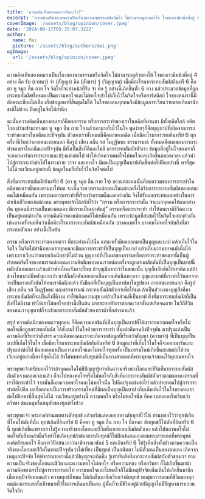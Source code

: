 ```yaml
---
title: 'ความคิดเห็นของคนเราคืออะไร?'
excerpt: 'ความคิดเห็นของคนเราเป็นเรื่องของนามธรรมหรือจิตใจ ไม่สามารถดูด้วยตาได้ ใจของเรามีหน้าที่อยู่ 4 อย่าง คือ รับ (เวทนา) จำ (สัญญา) คิด (สังขาร) รู้ (วิญญาณ) เมื่อมีอะไรมากระทบสัมผัสอินทรี 6 คือตา หู จมูก ลิ้น กาย ใจ จิตใจก็จะทำหน้าที่รับ จำ คิด รู้ อย่างนี้เกิดขึ้นทั้ง 6 ทาง แล้วประมวลข้อมูลที่ถูกกระทบสัมผัสทั้งหมด เป็นความพอใจและไม่พอใจเข้าไปเก็บไว้ในจิตใจหรือฮาร์ดดิสก์ ใจของคนเรานี้มีลักษณะที่ถมไม่เต็ม เก็บข้อมูลหาที่สิ้นสุดไม่ได้ ในใจของคนทุกคนจึงมีข้อมูลการเวียนว่ายตายเกิดมานับชาติไม่ถ้วน ฝังอยู่ในจิตใต้สำนึก'
coverImage: '/assets/blog/opinion/cover.jpeg'
date: '2024-08-17T05:35:07.322Z'
author:
  name: Mai
  picture: '/assets/blog/authors/mai.png'
ogImage:
  url: '/assets/blog/opinion/cover.jpeg'
---
```


ความคิดเห็นของคนเราเป็นเรื่องของนามธรรมหรือจิตใจ ไม่สามารถดูด้วยตาได้ ใจของเรามีหน้าที่อยู่ 4 อย่าง คือ รับ (เวทนา) จำ (สัญญา) คิด (สังขาร) รู้ (วิญญาณ) เมื่อมีอะไรมากระทบสัมผัสอินทรี 6 คือตา หู จมูก ลิ้น กาย ใจ จิตใจก็จะทำหน้าที่รับ จำ คิด รู้ อย่างนี้เกิดขึ้นทั้ง 6 ทาง แล้วประมวลข้อมูลที่ถูกกระทบสัมผัสทั้งหมด เป็นความพอใจและไม่พอใจเข้าไปเก็บไว้ในจิตใจหรือฮาร์ดดิสก์ ใจของคนเรานี้มีลักษณะที่ถมไม่เต็ม เก็บข้อมูลหาที่สิ้นสุดไม่ได้ ในใจของคนทุกคนจึงมีข้อมูลการเวียนว่ายตายเกิดมานับชาติไม่ถ้วน ฝังอยู่ในจิตใต้สำนึก

ฉะนั้นความคิดเห็นของคนเราก็คือผลกรรม หรือการกระทำของเราในอดีตที่ผ่านมา มีทั้งอดีตใกล้ อดีตไกล ผ่านเข้ามาทางตา หู จมูก ลิ้น กาย ใจ แล้วเอามาเก็บไว้ในใจ พูดง่ายๆก็คือบุญบาปที่เกิดจากการกระทำของเราในอดีตและปัจจุบัน ตัวของเราทั้งหมดนี้คือผลของอดีต เมื่อมีอะไรมากระทบอินทรีย์ 6 ทุกครั้ง ที่เรียกว่าอายตนะภายนอก คือรูป เสียง กลิ่น รส โผฏฐัพพะ ธรรมารมณ์ ทั้งหมดคือผลของการกระทำของเราในอดีตและปัจจุบัน มีทั้งเป็นสิ่งที่ดีและไม่ดี มากระทบสัมผัสตัวเรา ข้อมูลที่อยู่ในใจของเราก็จะออกมารับการกระทบและปรุงแต่งต่อไป ทำให้เกิดความพอใจไม่พอใจและเกิดขึ้นตลอดเวลา แล้วนำไปสู่การกระทำต่อไปในทางกาย วาจา และทางใจ มีผลเป็นบุญเป็นบาปเกิดขึ้นต่อไปอีกอย่างนี้ หาที่สุดไม่ได้วนเวียนอยู่อย่างนี้ ข้อมูลใหม่ก็เก็บไว้ในจิตใจต่อไป

สิ่งที่มากระทบสัมผัสอินทรีย์ 6 (ตา หู จมูก ลิ้น กาย ใจ) ของแต่ละคนนั้นคือผลรวมของการกระทำในอดีตของเรานั่นเองตามมาให้ผล จะเห็นว่าพวกเราแต่ละคนในแต่ละครั้งได้รับการกระทบสัมผัสของแต่ละคนไม่เหมือนกัน เพราะผลการกระทำที่เรียกว่ากรรมนั้นแตกต่างกัน จึงได้รับผลกระทบแตกต่างในการดำเนินชีวิตของแต่ละคน พระพุทธเจ้าได้ตรัสไว้ว่า “กรรม หรือการกระทำนั้น จำแนกบุคคลให้แตกต่างกัน ทุกคนมีกรรมเป็นของตนเอง มีกรรมเป็นเผ่าพันธุ์” กรรมหรือการกระทำ ทำให้คนเรามีชีวิตความเป็นอยู่แตกต่างกัน ความคิดนึกของแต่ละคนก็ไม่เหมือนกัน เพราะข้อมูลที่สะสมไว้ในจิตใจแตกต่างกัน เช่นบางครั้งจะเห็นว่าเมื่อมีอะไรมากระทบสัมผัสเหมือนกัน บางคนพอใจ บางคนไม่พอใจกับสิ่งที่มากระทบตัวเอง อย่างนี้เป็นต้น

กรรม หรือการกระทำของคนเรา ที่กระทำลงไปนั้น แต่ละครั้งมีผลออกมาเป็นบุญและบาป แล้วเก็บไว้ในจิตใจ ในจิตใต้สำนึกของเราทุกคนจะมีผลการกระทำที่เป็นบุญเป็นบาป แล้วเก็บมากมายจนนับไม่ได้ เพราะเราเวียนว่ายตายเกิดนับชาติไม่ถ้วน บุญบาปที่เป็นผลของกรรมหรือการกระทำของเรานี้เป็นผู้กำหนดจิตใจของคนเราแต่ละคนความคิดนึกของคนเราแต่ละครั้งจะถูกแรงผลักดันที่เป็นบุญเป็นบาปนี้ผลักดันออกมา แล้วแต่ว่าช่วงไหนจังหวะไหน ถ้าบุญมีมากกว่าในขณะนั้น บุญก็ผลักดันให้เราคิด แต่ถ้าช่วงไหนบาปมีพลังมากกว่า บาปก็ผลักดันออกมาเป็นความคิดนึกของเรา บุญและบาปที่เราทำไว้นอกจากจะเป็นแรงผลักดันให้คนเราคิดนึกแล้ว ยังมีผลที่เป็นบุญเป็นบาปมาในรูปของ อายตนะภายนอก คือรูป เสียง กลิ่น รส โผฏฐัพพะ และธรรมารมณ์ กระทบสัมผัสตัวเราเพื่อให้ผล ถ้าเป็นส่วนของบุญสิ่งที่มากระทบสัมผัสก็จะเป็นสิ่งที่ดีงาม ทำให้เกิดความสุข แต่ถ้าเป็นส่วนที่เป็นบาป สิ่งที่มากระทบสัมผัสก็เป็นสิ่งที่ไม่ดีงาม ทำให้เราไม่พอใจอย่างนี้เป็นต้น มากระทบตัวเราตลอดเวลาตั้งแต่เกิดจนตาย ในวิถีชีวิตของคนเราบุญบาปก็จะเข้ามากระทบสัมผัสตัวของเราดังที่กล่าวมาแล้ว

สรุป ความคิดนึกของคนเราทุกคน ก็คือความเคยชินที่เป็นบุญเป็นบาปที่ได้มาจากความพอใจหรือไม่พอใจเมื่อถูกกระทบสัมผัส ได้สั่งสมไว้ในใจด้วยการกระทำ ตั้งแต่อดีตจนถึงปัจจุบัน มาปรุงแต่งเป็นความคิดที่เรียกว่าสังขาร ความคิดของคนเราจะเกิดจากข้อมูลที่เรียกว่าสัญญา (ความจำ) ที่เป็นบุญเป็นบาปที่เก็บไว้ในใจ เมื่อมีอะไรมากระทบสัมผัสกับอินทรีย์ 6 ข้อมูลเก่าที่เก็บไว้ในใจก็จะออกมารับและปรุงแต่งต่อไป มีผลออกมาเป็นความพอใจและไม่พอใจทุกครั้ง เป็นกรรมใหม่เกิดขึ้นสะสมต่อไปวนเวียนอยู่อย่างนี้หาที่สุดไม่ได้ ถ้าไม่พบทางดับทุกข์ที่เป็นทางสายเอกที่พระพุทธเจ้าสอนไว้ทุกลมหายใจ

พระพุทธเจ้าตรัสบอกไว้ว่าถ้าบุคคลใดไม่มีปัญญารู้เท่าทันความจริงของโลกและชีวิตที่มากระทบสัมผัสกับตัวเราตลอดเวลาแล้ว ก็จะไปหลงพอใจหรือไม่พอใจกับสิ่งที่มากระทบสัมผัสตัวเราตามผลของกรรมที่เราได้กระทำไว้ จากนั้นก็เอาความพอใจและไม่พอใจนั้น ไปคิดปรุงแต่งต่อไป แล้วถ่ายทอดไปสู่การกระทำต่อไปอีก ผลก็ออกมาเป็นการสร้างกรรมใหม่ที่มีผลเป็นบุญเป็นบาป เก็บเพิ่มเติมไว้ในใจของคนเราต่อไปอีกหาที่สิ้นสุดไม่ได้ วนเวียนอยู่อย่างนี้ ความพอใจ หรือไม่พอใจนั้น คือความหลงหรือเรียกว่าอวิชชา ต้นเหตุหรือสมุทัยของทุกข์ทั้งปวง

พระพุทธเจ้า พระองค์ท่านพบทางดับทุกข์ แล้วตรัสแสดงบอกทางดับทุกข์ไว้ให้ ท่านบอกไว้ว่าทุกข์เกิดที่ไหนให้ดับที่นั่น ทุกข์เกิดที่อินทรีย์ 6 คือตา หู จมูก ลิ้น กาย ใจ นี่แหละ ดับทุกข์ก็ให้ดับที่อินทรีย์ 6 นี้ ทุกข์เกิดขึ้นเพราะเราไม่รู้ความจริงของโลกและชีวิตที่มากระทบสัมผัสตัวเอง แล้วไปหลงพอใจไม่พอใจกับสิ่งเหล่านั้นจึงทำให้เกิดทุกข์ถ้าต้องการดับทุกข์ก็ให้ฝึกฝนตนเองตามทางสายเอกที่พระพุทธองค์ตรัสบอกไว้ คือการวิปัสสนาภาวนาพิจารณาขันธ์ 5 และอินทรีย์ 6 ให้รู้เห็นสิ่งทั้งปวงตามความเป็นจริงของโลกและชีวิตในขณะปัจจุบันว่าไม่เที่ยง เป็นทุกข์ เป็นอนัตตา ไม่มีตัวตนเป็นของตนเอง เกิดจากเหตุและปัจจัย ให้พิจารณาอย่างนี้แล้วปัญญาจะเกิดขึ้น รู้เท่าทันสิ่งที่มากระทบสัมผัสกับตัวของเรา ตามความเป็นจริงของโลกและชีวิต และความพอใจไม่พอใจ หรือความหลง หรืออวิชชา ก็ไม่เกิดขึ้นมานำความคิดของเราไปสู่การกระทำต่อไป ความพอใจและไม่พอใจก็ไม่มีเหตุปัจจัยเพิ่มเติมให้เกิดขึ้นมาอีก เมื่อเหตุปัจจัยหมดแล้ว ความทุกข์ก็หมด ไม่เกิดขึ้นมาอีกเรียกว่าดับทุกข์ พบสุขถาวรตามที่ชีวิตของทุกคนต้องการและตั้งเป้าหมายไว้ในการเกิดมาเป็นคน ผู้นั้นก็จะมีชีวิตอยู่ด้วยปัญญาไม่มีปัญหามารบกวนจิตใจอีก
